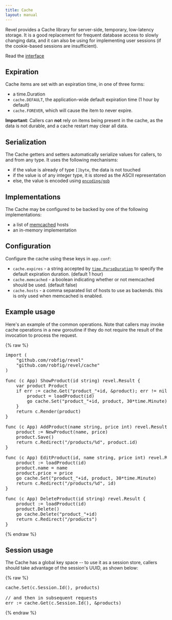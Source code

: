 ```yaml
---
title: Cache
layout: manual
---
```


Revel provides a Cache library for server-side, temporary, low-latency
storage.  It is a good replacement for frequent database access to slowly
changing data, and it can also be using for implementing user sessions (if the
cookie-based sessions are insufficient).

Read the [interface](http://godoc.org/github.com/robfig/revel/cache#Cache)

## Expiration

Cache items are set with an expiration time, in one of three forms:

* a time.Duration
* `cache.DEFAULT`, the application-wide default expiration time (1 hour by default)
* `cache.FOREVER`, which will cause the item to never expire.

**Important**: Callers can **not** rely on items being present in the cache, as
  the data is not durable, and a cache restart may clear all data.

## Serialization

The Cache getters and setters automatically serialize values for callers, to
and from any type.  It uses the following mechanisms:

* if the value is already of type `[]byte`, the data is not touched
* if the value is of any integer type, it is stored as the ASCII representation
* else, the value is encoded using [`encoding/gob`](http://golang.org/pkg/encoding/gob/)

## Implementations

The Cache may be configured to be backed by one of the following implementations:

* a list of [memcached](http://memcached.org/) hosts
* an in-memory implementation

## Configuration

Configure the cache using these keys in `app.conf`:

* `cache.expires` - a string accepted by
  [`time.ParseDuration`](http://golang.org/pkg/time/#ParseDuration) to specify
  the default expiration duration.  (default 1 hour)
* `cache.memcached` - a boolean indicating whether or not memcached should be
  used. (default false)
* `cache.hosts` - a comma separated list of hosts to use as backends.  this is
  only used when memcached is enabled.

## Example usage

Here's an example of the common operations.  Note that callers may invoke cache
operations in a new goroutine if they do not require the result of the
invocation to process the request.

{% raw %}
<pre class="prettyprint lang-go">
import (
	"github.com/robfig/revel"
	"github.com/robfig/revel/cache"
)

func (c App) ShowProduct(id string) revel.Result {
	var product Product
	if err := cache.Get("product_"+id, &product); err != nil {
	    product = loadProduct(id)
	    go cache.Set("product_"+id, product, 30*time.Minute)
	}
	return c.Render(product)
}

func (c App) AddProduct(name string, price int) revel.Result {
	product := NewProduct(name, price)
	product.Save()
	return c.Redirect("/products/%d", product.id)
}

func (c App) EditProduct(id, name string, price int) revel.Result {
	product := loadProduct(id)
	product.name = name
	product.price = price
	go cache.Set("product_"+id, product, 30*time.Minute)
	return c.Redirect("/products/%d", id)
}

func (c App) DeleteProduct(id string) revel.Result {
	product := loadProduct(id)
	product.Delete()
	go cache.Delete("product_"+id)
	return c.Redirect("/products")
}
</pre>
{% endraw %}

## Session usage

The Cache has a global key space -- to use it as a session store, callers should
take advantage of the session's UUID, as shown below:

{% raw %}
<pre class="prettyprint lang-go">
cache.Set(c.Session.Id(), products)

// and then in subsequent requests
err := cache.Get(c.Session.Id(), &products)
</pre>
{% endraw %}
